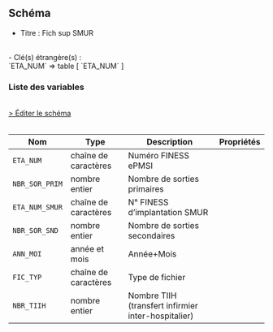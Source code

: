 ## Schéma

- Titre : Fich sup SMUR
<br />
- Clé(s) étrangère(s) : <br />
`ETA_NUM` => table <PreviewPage text="T_MCOaaE" link="/tables/T_MCOaaE" /> [ `ETA_NUM` ]<br />

### Liste des variables
<br />
<div>
    <a href="https://gitlab.com/healthdatahub/schema-snds/edit/master/schemas/PMSI/PMSI%20MCO/T_MCOaaSUP_SMUR.json"  
    arget="_blank" rel="noopener noreferrer">> Éditer le schéma</a>
    <OutboundLink />
</div>
<br />

Nom|Type|Description|Propriétés
-|-|-|-
`ETA_NUM`|chaîne de caractères|Numéro FINESS ePMSI||
`NBR_SOR_PRIM`|nombre entier|Nombre de sorties primaires||
`ETA_NUM_SMUR`|chaîne de caractères|N° FINESS d’implantation SMUR||
`NBR_SOR_SND`|nombre entier|Nombre de sorties secondaires||
`ANN_MOI`|année et mois|Année+Mois||
`FIC_TYP`|chaîne de caractères|Type de fichier||
`NBR_TIIH`|nombre entier|Nombre TIIH (transfert infirmier inter-hospitalier)||

